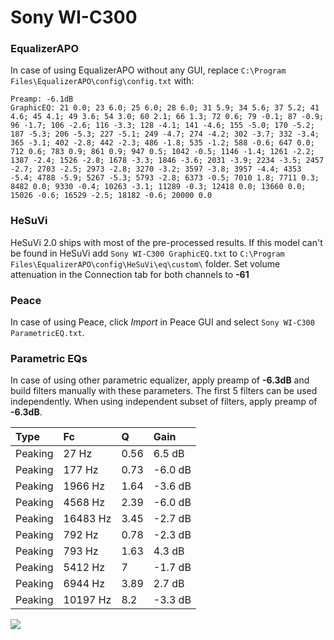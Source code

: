 # Sony WI-C300

### EqualizerAPO
In case of using EqualizerAPO without any GUI, replace `C:\Program Files\EqualizerAPO\config\config.txt`
with:
```
Preamp: -6.1dB
GraphicEQ: 21 0.0; 23 6.0; 25 6.0; 28 6.0; 31 5.9; 34 5.6; 37 5.2; 41 4.6; 45 4.1; 49 3.6; 54 3.0; 60 2.1; 66 1.3; 72 0.6; 79 -0.1; 87 -0.9; 96 -1.7; 106 -2.6; 116 -3.3; 128 -4.1; 141 -4.6; 155 -5.0; 170 -5.2; 187 -5.3; 206 -5.3; 227 -5.1; 249 -4.7; 274 -4.2; 302 -3.7; 332 -3.4; 365 -3.1; 402 -2.8; 442 -2.3; 486 -1.8; 535 -1.2; 588 -0.6; 647 0.0; 712 0.6; 783 0.9; 861 0.9; 947 0.5; 1042 -0.5; 1146 -1.4; 1261 -2.2; 1387 -2.4; 1526 -2.8; 1678 -3.3; 1846 -3.6; 2031 -3.9; 2234 -3.5; 2457 -2.7; 2703 -2.5; 2973 -2.8; 3270 -3.2; 3597 -3.8; 3957 -4.4; 4353 -5.4; 4788 -5.9; 5267 -5.3; 5793 -2.8; 6373 -0.5; 7010 1.8; 7711 0.3; 8482 0.0; 9330 -0.4; 10263 -3.1; 11289 -0.3; 12418 0.0; 13660 0.0; 15026 -0.6; 16529 -2.5; 18182 -0.6; 20000 0.0
```

### HeSuVi
HeSuVi 2.0 ships with most of the pre-processed results. If this model can't be found in HeSuVi add
`Sony WI-C300 GraphicEQ.txt` to `C:\Program Files\EqualizerAPO\config\HeSuVi\eq\custom\` folder.
Set volume attenuation in the Connection tab for both channels to **-61**

### Peace
In case of using Peace, click *Import* in Peace GUI and select `Sony WI-C300 ParametricEQ.txt`.

### Parametric EQs
In case of using other parametric equalizer, apply preamp of **-6.3dB** and build filters manually
with these parameters. The first 5 filters can be used independently.
When using independent subset of filters, apply preamp of **-6.3dB**.

| Type    | Fc       |    Q | Gain    |
|:--------|:---------|:-----|:--------|
| Peaking | 27 Hz    | 0.56 | 6.5 dB  |
| Peaking | 177 Hz   | 0.73 | -6.0 dB |
| Peaking | 1966 Hz  | 1.64 | -3.6 dB |
| Peaking | 4568 Hz  | 2.39 | -6.0 dB |
| Peaking | 16483 Hz | 3.45 | -2.7 dB |
| Peaking | 792 Hz   | 0.78 | -2.3 dB |
| Peaking | 793 Hz   | 1.63 | 4.3 dB  |
| Peaking | 5412 Hz  | 7    | -1.7 dB |
| Peaking | 6944 Hz  | 3.89 | 2.7 dB  |
| Peaking | 10197 Hz | 8.2  | -3.3 dB |

![](https://raw.githubusercontent.com/jaakkopasanen/AutoEq/master/results/rtings/avg/Sony%20WI-C300/Sony%20WI-C300.png)